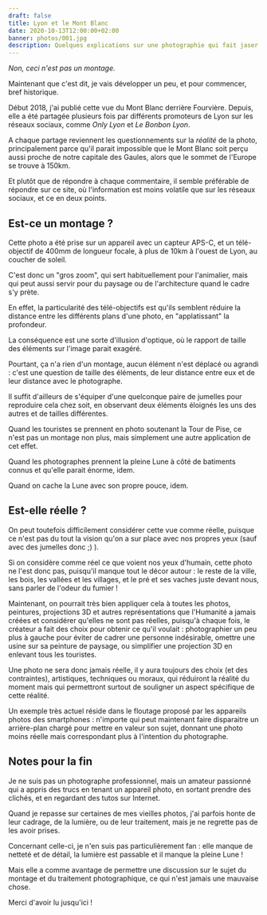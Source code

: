 ```yaml
---
draft: false
title: Lyon et le Mont Blanc
date: 2020-10-13T12:00:00+02:00
banner: photos/001.jpg
description: Quelques explications sur une photographie qui fait jaser.
---
```


*Non, ceci n'est pas un montage.*

Maintenant que c'est dit, je vais développer un peu, et pour commencer, bref historique.

Début 2018, j'ai publié cette vue du Mont Blanc derrière Fourvière. Depuis, elle a été partagée plusieurs fois par différents promoteurs de Lyon sur les réseaux sociaux, comme *Only Lyon* et *Le Bonbon Lyon*.

A chaque partage reviennent les questionnements sur la *réalité* de la photo, principalement parce qu'il parait impossible que le Mont Blanc soit perçu aussi proche de notre capitale des Gaules, alors que le sommet de l'Europe se trouve à 150km.

Et plutôt que de répondre à chaque commentaire, il semble préférable de répondre sur ce site, où l'information est moins volatile que sur les réseaux sociaux, et ce en deux points.

## Est-ce un montage ?

Cette photo a été prise sur un appareil avec un capteur APS-C, et un télé-objectif de 400mm de longueur focale, à plus de 10km à l'ouest de Lyon, au coucher de soleil.

C'est donc un "gros zoom", qui sert habituellement pour l'animalier, mais qui peut aussi servir pour du paysage ou de l'architecture quand le cadre s'y prète.

En effet, la particularité des télé-objectifs est qu'ils semblent réduire la distance entre les différents plans d'une photo, en "applatissant" la profondeur.

La conséquence est une sorte d'illusion d'optique, où le rapport de taille des éléments sur l'image parait exagéré.

Pourtant, ça n'a rien d'un montage, aucun élément n'est déplacé ou agrandi : c'est une question de taille des éléments, de leur distance entre eux et de leur distance avec le photographe.

Il suffit d'ailleurs de s'équiper d'une quelconque paire de jumelles pour reproduire cela chez soit, en observant deux éléments éloignés les uns des autres et de tailles différentes.

Quand les touristes se prennent en photo soutenant la Tour de Pise, ce n'est pas un montage non plus, mais simplement une autre application de cet effet.

Quand les photographes prennent la pleine Lune à côté de batiments connus et qu'elle parait énorme, idem.

Quand on cache la Lune avec son propre pouce, idem.

## Est-elle réelle ?

On peut toutefois difficilement considérer cette vue comme réelle, puisque ce n'est pas du tout la vision qu'on a sur place avec nos propres yeux (sauf avec des jumelles donc ;) ).

Si on considère comme réel ce que voient nos yeux d'humain, cette photo ne l'est donc pas, puisqu'il manque tout le décor autour : le reste de la ville, les bois, les vallées et les villages, et le pré et ses vaches juste devant nous, sans parler de l'odeur du fumier !

Maintenant, on pourrait très bien appliquer cela à toutes les photos, peintures, projections 3D et autres représentations que l'Humanité a jamais créées et considérer qu'elles ne sont pas réelles, puisqu'à chaque fois, le créateur a fait des choix pour obtenir ce qu'il voulait : photographier un peu plus à gauche pour éviter de cadrer une personne indésirable, omettre une usine sur sa peinture de paysage, ou simplifier une projection 3D en enlevant tous les touristes.

Une photo ne sera donc jamais réelle, il y aura toujours des choix (et des contraintes), artistiques, techniques ou moraux, qui réduiront la réalité du moment mais qui permettront surtout de souligner un aspect spécifique de cette réalité.

Un exemple très actuel réside dans le floutage proposé par les appareils photos des smartphones : n'importe qui peut maintenant faire disparaitre un arrière-plan chargé pour mettre en valeur son sujet, donnant une photo moins réelle mais correspondant plus à l'intention du photographe.

## Notes pour la fin

Je ne suis pas un photographe professionnel, mais un amateur passionné qui a appris des trucs en tenant un appareil photo, en sortant prendre des clichés, et en regardant des tutos sur Internet.

Quand je repasse sur certaines de mes vieilles photos, j'ai parfois honte de leur cadrage, de la lumière, ou de leur traitement, mais je ne regrette pas de les avoir prises.

Concernant celle-ci, je n'en suis pas particulièrement fan : elle manque de netteté et de détail, la lumière est passable et il manque la pleine Lune !

Mais elle a comme avantage de permettre une discussion sur le sujet du montage et du traitement photographique, ce qui n'est jamais une mauvaise chose.

Merci d'avoir lu jusqu'ici !
